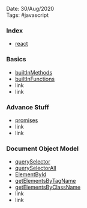 Date: 30/Aug/2020  
Tags: #javascript

### Index

- [react](react.md)

### Basics

- [builtInMethods](builtInMethods.md)
- [builtInFunctions](builtInFunctions.md)
- link
- link

### Advance Stuff

- [promises](promises.md)
- link
- link

### Document Object Model

- [querySelector](querySelector.md)
- [querySelectorAll](querySelectorAll.md)
- [ElementById](ElementById.md)
- [getElementsByTagName](getElementsByTagName.md)
- [getElementsByClassName](getElementsByClassName.md)
- link
- link
